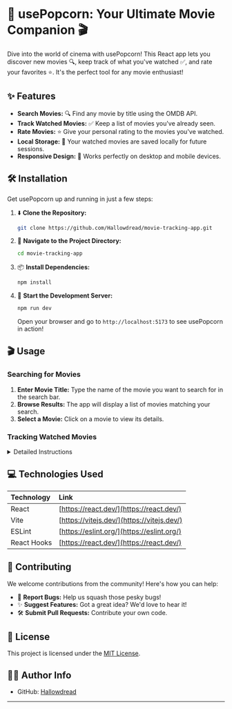 # 🍿 usePopcorn: Your Ultimate Movie Companion 🎬

Dive into the world of cinema with usePopcorn! This React app lets you discover new movies 🔍, keep track of what you've watched ✅, and rate your favorites ⭐. It's the perfect tool for any movie enthusiast!

## ✨ Features

- **Search Movies:** 🔍 Find any movie by title using the OMDB API.
- **Track Watched Movies:** ✅ Keep a list of movies you've already seen.
- **Rate Movies:** ⭐ Give your personal rating to the movies you've watched.
- **Local Storage:** 💾 Your watched movies are saved locally for future sessions.
- **Responsive Design:** 📱 Works perfectly on desktop and mobile devices.

## 🛠️ Installation

Get usePopcorn up and running in just a few steps:

1. ⬇️ **Clone the Repository:**

   ```bash
   git clone https://github.com/Hallowdread/movie-tracking-app.git
   ```

2. 📂 **Navigate to the Project Directory:**

   ```bash
   cd movie-tracking-app
   ```

3. 📦 **Install Dependencies:**

   ```bash
   npm install
   ```

4. 🚀 **Start the Development Server:**

   ```bash
   npm run dev
   ```

   Open your browser and go to `http://localhost:5173` to see usePopcorn in action!

## 🎬 Usage

### Searching for Movies

1.  **Enter Movie Title:** Type the name of the movie you want to search for in the search bar.
2.  **Browse Results:** The app will display a list of movies matching your search.
3.  **Select a Movie:** Click on a movie to view its details.

### Tracking Watched Movies

<details>
<summary>Detailed Instructions</summary>

1.  **View Movie Details:** After searching for a movie, click on it to see more information.
2.  **Rate the Movie:** Use the star rating to give your personal score.
3.  **Add to Watched List:** Click the "Add to List" button to save the movie to your watched list.
4.  **View Watched Movies:** Your watched movies are displayed in a separate section.

</details>

<!-- ### Screenshots -->

<!-- _App Home_
![Main App](./public/app_home.png)
_Watch Summary_
![Watch Summary](./public/watch_summary.png)
_Movie Details_
![Movie Details](./public/movie_details.png) -->

## 💻 Technologies Used

| Technology  | Link                                       |
| :---------- | :----------------------------------------- |
| React       | [https://react.dev/](https://react.dev/)   |
| Vite        | [https://vitejs.dev/](https://vitejs.dev/) |
| ESLint      | [https://eslint.org/](https://eslint.org/) |
| React Hooks | [https://react.dev/](https://react.dev/)   |

## 🤝 Contributing

We welcome contributions from the community! Here's how you can help:

- 🐛 **Report Bugs:** Help us squash those pesky bugs!
- ✨ **Suggest Features:** Got a great idea? We'd love to hear it!
- 🛠️ **Submit Pull Requests:** Contribute your own code.

## 📜 License

This project is licensed under the [MIT License](LICENSE).

## 👨‍💻 Author Info

- GitHub: [Hallowdread](https://github.com/Hallowdread)

---
